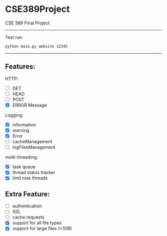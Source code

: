 # CSE389Project
CSE 389 Final Project

------

Test run
```cmd
python main.py website 12345
```

----
## Features:  
HTTP:  
- [ ] GET 
- [ ] HEAD
- [ ] POST
- [X] ERROR Message  

Logging:  
- [X] information
- [X] warning
- [X] Error
- [ ] cacheManagement
- [ ] logFilesManagement

multi-threading:
- [x] task queue
- [x] thread status tracker
- [x] limit max threads

## Extra Feature:
- [ ] authentication
- [ ] SSL
- [ ] cache requests
- [X] support for all file types
- [X] support for large files (>1GB)  